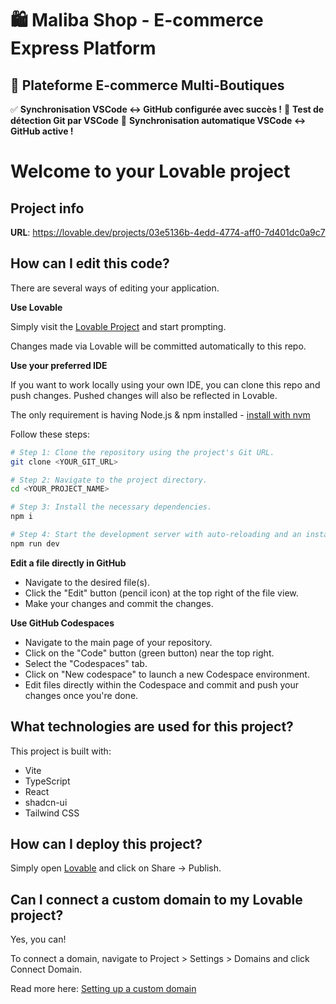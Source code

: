 # 🛍️ Maliba Shop - E-commerce Express Platform

## 🚀 Plateforme E-commerce Multi-Boutiques

✅ **Synchronisation VSCode ↔ GitHub configurée avec succès !**
🔄 **Test de détection Git par VSCode**
🚀 **Synchronisation automatique VSCode ↔ GitHub active !**

# Welcome to your Lovable project

## Project info

**URL**: https://lovable.dev/projects/03e5136b-4edd-4774-aff0-7d401dc0a9c7

## How can I edit this code?

There are several ways of editing your application.

**Use Lovable**

Simply visit the [Lovable Project](https://lovable.dev/projects/03e5136b-4edd-4774-aff0-7d401dc0a9c7) and start prompting.

Changes made via Lovable will be committed automatically to this repo.

**Use your preferred IDE**

If you want to work locally using your own IDE, you can clone this repo and push changes. Pushed changes will also be reflected in Lovable.

The only requirement is having Node.js & npm installed - [install with nvm](https://github.com/nvm-sh/nvm#installing-and-updating)

Follow these steps:

```sh
# Step 1: Clone the repository using the project's Git URL.
git clone <YOUR_GIT_URL>

# Step 2: Navigate to the project directory.
cd <YOUR_PROJECT_NAME>

# Step 3: Install the necessary dependencies.
npm i

# Step 4: Start the development server with auto-reloading and an instant preview.
npm run dev
```

**Edit a file directly in GitHub**

- Navigate to the desired file(s).
- Click the "Edit" button (pencil icon) at the top right of the file view.
- Make your changes and commit the changes.

**Use GitHub Codespaces**

- Navigate to the main page of your repository.
- Click on the "Code" button (green button) near the top right.
- Select the "Codespaces" tab.
- Click on "New codespace" to launch a new Codespace environment.
- Edit files directly within the Codespace and commit and push your changes once you're done.

## What technologies are used for this project?

This project is built with:

- Vite
- TypeScript
- React
- shadcn-ui
- Tailwind CSS

## How can I deploy this project?

Simply open [Lovable](https://lovable.dev/projects/03e5136b-4edd-4774-aff0-7d401dc0a9c7) and click on Share -> Publish.

## Can I connect a custom domain to my Lovable project?

Yes, you can!

To connect a domain, navigate to Project > Settings > Domains and click Connect Domain.

Read more here: [Setting up a custom domain](https://docs.lovable.dev/tips-tricks/custom-domain#step-by-step-guide)
